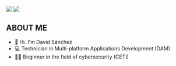 <img src="https://imgur.com/PGBECbO.png">
<img src ="https://imgur.com/0rsJOJp.png">

## ABOUT ME
- 👦   Hi. I'm David Sánchez
- 💻   Technician in Multi-platform Applications Development (DAM)
- 👨‍💻​   Beginner in the field of cybersecurity (CETI)
